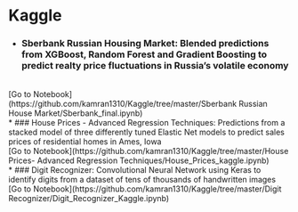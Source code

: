 # Kaggle

* ### Sberbank Russian Housing Market: Blended predictions from XGBoost, Random Forest and Gradient Boosting to predict realty price fluctuations in Russia’s volatile economy 
<br>
[Go to Notebook](https://github.com/kamran1310/Kaggle/tree/master/Sberbank Russian House Market/Sberbank_final.ipynb)
<br>
* ### House Prices - Advanced Regression Techniques: 
Predictions from a stacked model of three differently tuned Elastic Net models to predict sales prices of residential homes in Ames, Iowa
<br>
[Go to Notebook](https://github.com/kamran1310/Kaggle/tree/master/House Prices- Advanced Regression Techniques/House_Prices_kaggle.ipynb)
<br>
* ### Digit Recognizer: Convolutional Neural Network using Keras to identify digits from a dataset of tens of thousands of handwritten images
<br>
[Go to Notebook](https://github.com/kamran1310/Kaggle/tree/master/Digit Recognizer/Digit_Recognizer_Kaggle.ipynb)
